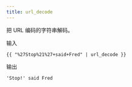 ```yaml
---
title: url_decode
---
```


把 URL 编码的字符串解码。

输入
```liquid
{{ "%27Stop%21%27+said+Fred" | url_decode }}
```

输出
```text
'Stop!' said Fred
```

